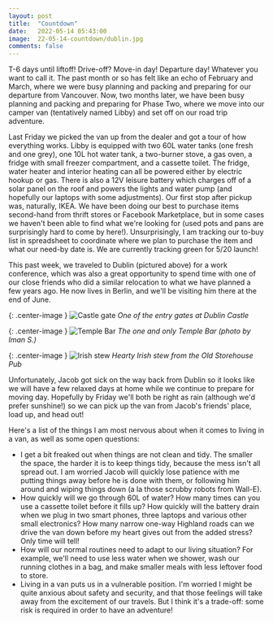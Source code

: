 ```yaml
---
layout: post
title:  "Countdown"
date:   2022-05-14 05:43:00
image:  22-05-14-countdown/dublin.jpg
comments: false
---
```


T-6 days until liftoff! Drive-off? Move-in day! Departure day! Whatever you want to call it. The past month or so has felt like an echo of February and March, where we were busy planning and packing and preparing for our departure from Vancouver. Now, two months later, we have been busy planning and packing and preparing for Phase Two, where we move into our camper van (tentatively named Libby) and set off on our road trip adventure.

Last Friday we picked the van up from the dealer and got a tour of how everything works. Libby is equipped with two 60L water tanks (one fresh and one grey), one 10L hot water tank, a two-burner stove, a gas oven, a fridge with small freezer compartment, and a cassette toilet. The fridge, water heater and interior heating can all be powered either by electric hookup or gas. There is also a 12V leisure battery which charges off of a solar panel on the roof and powers the lights and water pump (and hopefully our laptops with some adjustments). Our first stop after pickup was, naturally, IKEA. We have been doing our best to purchase items second-hand from thrift stores or Facebook Marketplace, but in some cases we haven't been able to find what we're looking for (used pots and pans are surprisingly hard to come by here!). Unsurprisingly, I am tracking our to-buy list in spreadsheet to coordinate where we plan to purchase the item and what our need-by date is. We are currently tracking green for 5/20 launch!

This past week, we traveled to Dublin (pictured above) for a work conference, which was also a great opportunity to spend time with one of our close friends who did a similar relocation to what we have planned a few years ago. He now lives in Berlin, and we'll be visiting him there at the end of June.

{: .center-image }
![Castle gate]({{site.baseurl}}/images/22-05-14-countdown/castle.jpg "Castle gate")
*One of the entry gates at Dublin Castle*

{: .center-image }
![Temple Bar]({{site.baseurl}}/images/22-05-14-countdown/templebar.jpg "Temple Bar")
*The one and only Temple Bar (photo by Iman S.)*

{: .center-image }
![Irish stew]({{site.baseurl}}/images/22-05-14-countdown/stew.jpg "Irish stew")
*Hearty Irish stew from the Old Storehouse Pub*

Unfortunately, Jacob got sick on the way back from Dublin so it looks like we will have a few relaxed days at home while we continue to prepare for moving day. Hopefully by Friday we'll both be right as rain (although we'd prefer sunshine!) so we can pick up the van from Jacob's friends' place, load up, and head out!

Here's a list of the things I am most nervous about when it comes to living in a van, as well as some open questions:
* I get a bit freaked out when things are not clean and tidy. The smaller the space, the harder it is to keep things tidy, because the mess isn't all spread out. I am worried Jacob will quickly lose patience with me putting things away before he is done with them, or following him around and wiping things down (a la those scrubby robots from Wall-E).
* How quickly will we go through 60L of water? How many times can you use a cassette toilet before it fills up? How quickly will the battery drain when we plug in two smart phones, three laptops and various other small electronics? How many narrow one-way Highland roads can we drive the van down before my heart gives out from the added stress? Only time will tell!
* How will our normal routines need to adapt to our living situation? For example, we'll need to use less water when we shower, wash our running clothes in a bag, and make smaller meals with less leftover food to store.
* Living in a van puts us in a vulnerable position. I'm worried I might be quite anxious about safety and security, and that those feelings will take away from the excitement of our travels. But I think it's a trade-off: some risk is required in order to have an adventure!